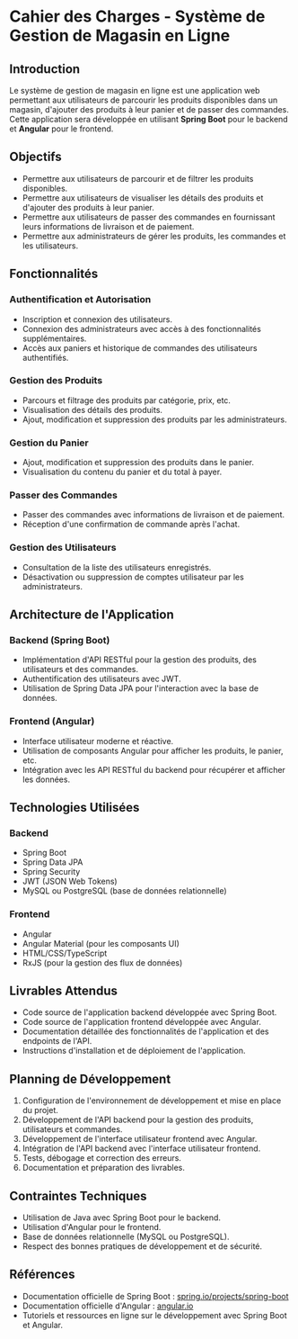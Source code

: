 <!DOCTYPE html>
<html lang="fr">
<head>
  <meta charset="UTF-8">
  <meta name="viewport" content="width=device-width, initial-scale=1.0">
  <title>Cahier des Charges - Système de Gestion de Magasin en Ligne</title>
</head>
<body>

<h1>Cahier des Charges - Système de Gestion de Magasin en Ligne</h1>

<h2>Introduction</h2>

<p>Le système de gestion de magasin en ligne est une application web permettant aux utilisateurs de parcourir les produits disponibles dans un magasin, d'ajouter des produits à leur panier et de passer des commandes. Cette application sera développée en utilisant <strong>Spring Boot</strong> pour le backend et <strong>Angular</strong> pour le frontend.</p>

<h2>Objectifs</h2>

<ul>
  <li>Permettre aux utilisateurs de parcourir et de filtrer les produits disponibles.</li>
  <li>Permettre aux utilisateurs de visualiser les détails des produits et d'ajouter des produits à leur panier.</li>
  <li>Permettre aux utilisateurs de passer des commandes en fournissant leurs informations de livraison et de paiement.</li>
  <li>Permettre aux administrateurs de gérer les produits, les commandes et les utilisateurs.</li>
</ul>

<h2>Fonctionnalités</h2>

<h3>Authentification et Autorisation</h3>

<ul>
  <li>Inscription et connexion des utilisateurs.</li>
  <li>Connexion des administrateurs avec accès à des fonctionnalités supplémentaires.</li>
  <li>Accès aux paniers et historique de commandes des utilisateurs authentifiés.</li>
</ul>

<h3>Gestion des Produits</h3>

<ul>
  <li>Parcours et filtrage des produits par catégorie, prix, etc.</li>
  <li>Visualisation des détails des produits.</li>
  <li>Ajout, modification et suppression des produits par les administrateurs.</li>
</ul>

<h3>Gestion du Panier</h3>

<ul>
  <li>Ajout, modification et suppression des produits dans le panier.</li>
  <li>Visualisation du contenu du panier et du total à payer.</li>
</ul>

<h3>Passer des Commandes</h3>

<ul>
  <li>Passer des commandes avec informations de livraison et de paiement.</li>
  <li>Réception d'une confirmation de commande après l'achat.</li>
</ul>

<h3>Gestion des Utilisateurs</h3>

<ul>
  <li>Consultation de la liste des utilisateurs enregistrés.</li>
  <li>Désactivation ou suppression de comptes utilisateur par les administrateurs.</li>
</ul>

<h2>Architecture de l'Application</h2>

<h3>Backend (Spring Boot)</h3>

<ul>
  <li>Implémentation d'API RESTful pour la gestion des produits, des utilisateurs et des commandes.</li>
  <li>Authentification des utilisateurs avec JWT.</li>
  <li>Utilisation de Spring Data JPA pour l'interaction avec la base de données.</li>
</ul>

<h3>Frontend (Angular)</h3>

<ul>
  <li>Interface utilisateur moderne et réactive.</li>
  <li>Utilisation de composants Angular pour afficher les produits, le panier, etc.</li>
  <li>Intégration avec les API RESTful du backend pour récupérer et afficher les données.</li>
</ul>

<h2>Technologies Utilisées</h2>

<h3>Backend</h3>

<ul>
  <li>Spring Boot</li>
  <li>Spring Data JPA</li>
  <li>Spring Security</li>
  <li>JWT (JSON Web Tokens)</li>
  <li>MySQL ou PostgreSQL (base de données relationnelle)</li>
</ul>

<h3>Frontend</h3>

<ul>
  <li>Angular</li>
  <li>Angular Material (pour les composants UI)</li>
  <li>HTML/CSS/TypeScript</li>
  <li>RxJS (pour la gestion des flux de données)</li>
</ul>

<h2>Livrables Attendus</h2>

<ul>
  <li>Code source de l'application backend développée avec Spring Boot.</li>
  <li>Code source de l'application frontend développée avec Angular.</li>
  <li>Documentation détaillée des fonctionnalités de l'application et des endpoints de l'API.</li>
  <li>Instructions d'installation et de déploiement de l'application.</li>
</ul>

<h2>Planning de Développement</h2>

<ol>
  <li>Configuration de l'environnement de développement et mise en place du projet.</li>
  <li>Développement de l'API backend pour la gestion des produits, utilisateurs et commandes.</li>
  <li>Développement de l'interface utilisateur frontend avec Angular.</li>
  <li>Intégration de l'API backend avec l'interface utilisateur frontend.</li>
  <li>Tests, débogage et correction des erreurs.</li>
  <li>Documentation et préparation des livrables.</li>
</ol>

<h2>Contraintes Techniques</h2>

<ul>
  <li>Utilisation de Java avec Spring Boot pour le backend.</li>
  <li>Utilisation d'Angular pour le frontend.</li>
  <li>Base de données relationnelle (MySQL ou PostgreSQL).</li>
  <li>Respect des bonnes pratiques de développement et de sécurité.</li>
</ul>

<h2>Références</h2>

<ul>
  <li>Documentation officielle de Spring Boot : <a href="https://spring.io/projects/spring-boot">spring.io/projects/spring-boot</a></li>
  <li>Documentation officielle d'Angular : <a href="https://angular.io/">angular.io</a></li>
  <li>Tutoriels et ressources en ligne sur le développement avec Spring Boot et Angular.</li>
</ul>

</body>
</html>
